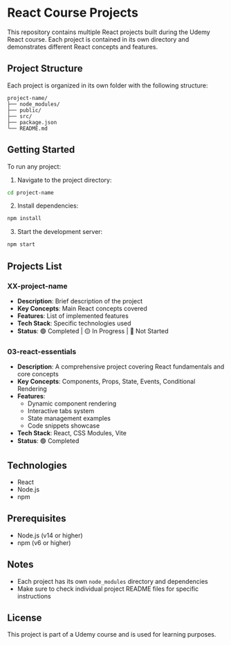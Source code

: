 # React Course Projects

This repository contains multiple React projects built during the Udemy React course. Each project is contained in its own directory and demonstrates different React concepts and features.



## Project Structure

Each project is organized in its own folder with the following structure:
```
project-name/
├── node_modules/
├── public/
├── src/
├── package.json
└── README.md
```

## Getting Started

To run any project:

1. Navigate to the project directory:
```bash
cd project-name
```

2. Install dependencies:
```bash
npm install
```

3. Start the development server:
```bash
npm start
```

## Projects List

### XX-project-name
- **Description**: Brief description of the project
- **Key Concepts**: Main React concepts covered
- **Features**: List of implemented features
- **Tech Stack**: Specific technologies used
- **Status**: 🟢 Completed | 🟡 In Progress | 🔴 Not Started

### 03-react-essentials
- **Description**: A comprehensive project covering React fundamentals and core concepts
- **Key Concepts**: Components, Props, State, Events, Conditional Rendering
- **Features**:
  - Dynamic component rendering
  - Interactive tabs system
  - State management examples
  - Code snippets showcase
- **Tech Stack**: React, CSS Modules, Vite
- **Status**: 🟢 Completed

## Technologies

- React
- Node.js
- npm

## Prerequisites

- Node.js (v14 or higher)
- npm (v6 or higher)

## Notes

- Each project has its own `node_modules` directory and dependencies
- Make sure to check individual project README files for specific instructions

## License

This project is part of a Udemy course and is used for learning purposes.